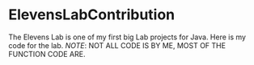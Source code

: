 # ElevensLabContribution
 The Elevens Lab is one of my first big Lab projects for Java. Here is my code for the lab. *NOTE*: NOT ALL CODE IS BY ME, MOST OF THE FUNCTION CODE ARE. 
